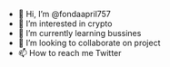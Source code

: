 - 👋 Hi, I’m @fondaapril757
- 👀 I’m interested in crypto
- 🌱 I’m currently learning bussines
- 💞️ I’m looking to collaborate on project
- 📫 How to reach me Twitter

<!---
fondaapril757/fondaapril757 is a ✨ special ✨ repository because its `README.md` (this file) appears on your GitHub profile.
You can click the Preview link to take a look at your changes.
--->
